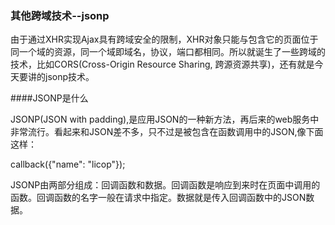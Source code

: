 ### 其他跨域技术--jsonp
   
   由于通过XHR实现Ajax具有跨域安全的限制，XHR对象只能与包含它的页面位于同一个域的资源，同一个域即域名，协议，端口都相同。所以就诞生了一些跨域的技术，比如CORS(Cross-Origin Resource Sharing, 跨源资源共享)，还有就是今天要讲的jsonp技术。
   
####JSONP是什么
   
   JSONP(JSON with padding),是应用JSON的一种新方法，再后来的web服务中非常流行。看起来和JSON差不多，只不过是被包含在函数调用中的JSON,像下面这样：
   
   callback({"name": "licop"});
   
   JSONP由两部分组成：回调函数和数据。回调函数是响应到来时在页面中调用的函数。回调函数的名字一般在请求中指定。数据就是传入回调函数中的JSON数据。
   
